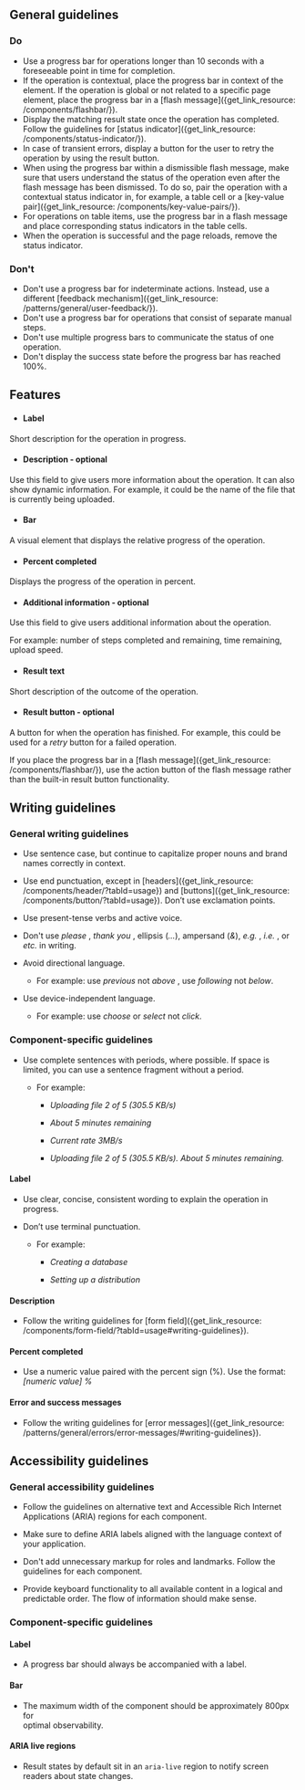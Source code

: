 ## General guidelines

### Do

  * Use a progress bar for operations longer than 10 seconds with a foreseeable point in time for completion. 
  * If the operation is contextual, place the progress bar in context of the element. If the operation is global or not related to a specific page element, place the progress bar in a [flash message]({get_link_resource: /components/flashbar/}). 
  * Display the matching result state once the operation has completed. Follow the guidelines for [status indicator]({get_link_resource: /components/status-indicator/}). 
  * In case of transient errors, display a button for the user to retry the operation by using the result button. 
  * When using the progress bar within a dismissible flash message, make sure that users understand the status of the operation even after the flash message has been dismissed. To do so, pair the operation with a contextual status indicator in, for example, a table cell or a [key-value pair]({get_link_resource: /components/key-value-pairs/}). 
  * For operations on table items, use the progress bar in a flash message and place corresponding status indicators in the table cells. 
  * When the operation is successful and the page reloads, remove the status indicator. 



### Don't

  * Don't use a progress bar for indeterminate actions. Instead, use a different [feedback mechanism]({get_link_resource: /patterns/general/user-feedback/}). 
  * Don't use a progress bar for operations that consist of separate manual steps. 
  * Don't use multiple progress bars to communicate the status of one operation. 
  * Don't display the success state before the progress bar has reached 100%. 



## Features

  * #### Label

Short description for the operation in progress.

  * #### Description \- optional

Use this field to give users more information about the operation. It can also show dynamic information. For example, it could be the name of the file that is currently being uploaded.

  * #### Bar

A visual element that displays the relative progress of the operation.

  * #### Percent completed

Displays the progress of the operation in percent.

  * #### Additional information \- optional

Use this field to give users additional information about the operation. 

For example: number of steps completed and remaining, time remaining, upload speed.

  * #### Result text

Short description of the outcome of the operation.

  * #### Result button  \- optional

A button for when the operation has finished. For example, this could be used for a _retry_ button for a failed operation.

If you place the progress bar in a [flash message]({get_link_resource: /components/flashbar/}), use the action button of the flash message rather than the built-in result button functionality.




## Writing guidelines

### General writing guidelines

  * Use sentence case, but continue to capitalize proper nouns and brand names correctly in context.

  * Use end punctuation, except in [headers]({get_link_resource: /components/header/?tabId=usage}) and [buttons]({get_link_resource: /components/button/?tabId=usage}). Don’t use exclamation points.

  * Use present-tense verbs and active voice.

  * Don't use _please_ , _thank you_ , ellipsis (_..._), ampersand (_&_), _e.g._ , _i.e._ , or _etc._ in writing.

  * Avoid directional language.

    * For example: use _previous_ not _above_ , use _following_ not _below_.

  * Use device-independent language.

    * For example: use _choose_ or _select_ not _click_.




### Component-specific guidelines

  * Use complete sentences with periods, where possible. If space is limited, you can use a sentence fragment without a period.

    * For example: 

      * _Uploading file 2 of 5 (305.5 KB/s)_

      * _About 5 minutes remaining_

      *  _Current rate 3MB/s_

      *  _Uploading file 2 of 5 (305.5 KB/s). About 5 minutes remaining._




#### Label

  * Use clear, concise, consistent wording to explain the operation in progress.

  * Don’t use terminal punctuation.

    * For example: 

      * _Creating a database_

      *  _Setting up a distribution_




#### Description

  * Follow the writing guidelines for [form field]({get_link_resource: /components/form-field/?tabId=usage#writing-guidelines}).




#### Percent completed

  * Use a numeric value paired with the percent sign (%). Use the format:_[numeric value] %_




#### Error and success messages

  * Follow the writing guidelines for [error messages]({get_link_resource: /patterns/general/errors/error-messages/#writing-guidelines}).




## Accessibility guidelines

### General accessibility guidelines

  * Follow the guidelines on alternative text and Accessible Rich Internet Applications (ARIA) regions for each component.

  * Make sure to define ARIA labels aligned with the language context of your application.

  * Don't add unnecessary markup for roles and landmarks. Follow the guidelines for each component.

  * Provide keyboard functionality to all available content in a logical and predictable order. The flow of information should make sense.




### Component-specific guidelines

#### Label

  * A progress bar should always be accompanied with a label.




#### Bar

  * The maximum width of the component should be approximately 800px for  
optimal observability.




#### ARIA live regions

  * Result states by default sit in an `aria-live` region to notify screen readers about state changes.  




